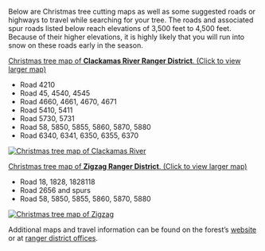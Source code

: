 Below are Christmas tree cutting maps as well as some suggested roads or highways to travel while searching for your tree. The roads and associated spur roads listed below reach elevations of 3,500 feet to 4,500 feet. Because of their higher
elevations, it is highly likely that you will run into snow on these roads early in the season.

[Christmas tree map of **Clackamas River Ranger District**. (Click to view larger map)](/assets/img/clackamas-map.png)

*   Road 4210
*   Road 45, 4540, 4545
*   Road 4660, 4661, 4670, 4671
*   Road 5410, 5411
*   Road 5730, 5731
*   Road 58, 5850, 5855, 5860, 5870, 5880
*   Road 6340, 6341, 6350, 6355, 6370

[![Christmas tree map of Clackamas River](/assets/img/clackamas-map-thumb.png)](/assets/img/clackamas-map.png)

[Christmas tree map of **Zigzag Ranger District**. (Click to view larger map)](/assets/img/zigzag-map.png)

*   Road 18, 1828, 1828118
*   Road 2656 and spurs
*   Road 58, 5850, 5855, 5860, 5870, 5880

[![Christmas tree map of Zigzag](/assets/img/zigzag-map-thumb.png)](/assets/img/zigzag-map.png)

Additional maps and travel information can be found on the forest’s [website](https://www.fs.usda.gov/main/mthood/maps-pubs) or at [ranger district offices](#).
